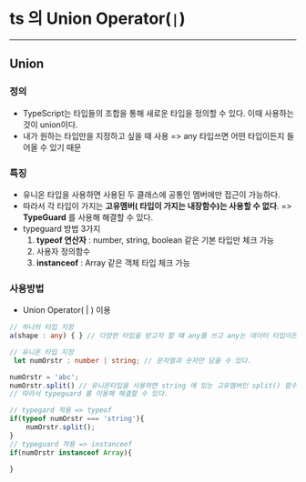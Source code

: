 # ts 의 Union Operator(`|`)

---

>

## Union

### 정의

- TypeScript는 타입들의 조합을 통해 새로운 타입을 정의할 수 있다. 이때 사용하는 것이 union이다.
- 내가 원하는 타입만을 지정하고 싶을 때 사용 => any 타입쓰면 어떤 타입이든지 들어올 수 있기 때문 

### 특징

- 유니온 타입을 사용하면 사용된 두 클래스에 공통인 멤버에만 접근이 가능하다. 
- 따라서 각 타입이 가지는 **고유멤버( 타입이 가지는 내장함수)는 사용할 수 없다**.  => **TypeGuard** 를 사용해 해결할 수 있다. 
- typeguard 방법 3가지 
  1. **typeof 연산자** : number, string, boolean 같은 기본 타입만 체크 가능 
  2. 사용자 정의함수
  3. **instanceof**  : Array 같은 객체 타입 체크 가능 

### 사용방법

- Union Operator( | ) 이용 

```typescript
// 하나의 타입 지정
a(shape : any) { } // 다양한 타입을 받고자 할 떄 any를 쓰고 any는 데이터 타입이든지 들어올 수 있다. 

// 유니온 타입 지정 
 let numOrstr : number | string; // 문자열과 숫자만 담을 수 있다. 

numOrstr = 'abc';
numOrstr.split() // 유니온타입을 사용하면 string 에 있는 고유멤버인 split() 함수를 사용할 수 없게된다
// 따라서 typeguard 를 이용해 해결할 수 있다. 

// typegard 적용 => typeof
if(typeof numOrstr === 'string'){
    numOrstr.split();
}
// typeguard 적용 => instanceof 
if(numOrstr instanceof Array){
    
}

```

### 